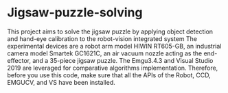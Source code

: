 # Jigsaw-puzzle-solving
This project aims to solve the jigsaw puzzle by applying object detection and hand-eye calibration to the robot-vision integrated system
The experimental devices are a robot arm model HIWIN RT605-GB, an industrial camera model Smartek GC1621C, an air vacuum nozzle acting as the end-effector, and a 35-piece jigsaw puzzle. The Emgu3.4.3 and Visual Studio 2019 are leveraged for comparative algorithms implementation.
Therefore, before you use this code, make sure that all the APIs of the Robot, CCD, EMGUCV, and VS have been installed.
